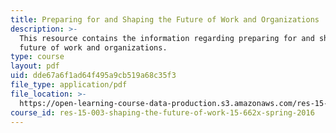 ```yaml
---
title: Preparing for and Shaping the Future of Work and Organizations
description: >-
  This resource contains the information regarding preparing for and shaping the
  future of work and organizations.
type: course
layout: pdf
uid: dde67a6f1ad64f495a9cb519a68c35f3
file_type: application/pdf
file_location: >-
  https://open-learning-course-data-production.s3.amazonaws.com/res-15-003-shaping-the-future-of-work-15-662x-spring-2016/dde67a6f1ad64f495a9cb519a68c35f3_MITRES_15_003S16_futurewrk.pdf
course_id: res-15-003-shaping-the-future-of-work-15-662x-spring-2016
---
```

